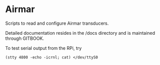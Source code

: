 # Airmar
Scripts to read and configure Airmar transducers.

Detailed documentation resides in the /docs directory and is maintained through GITBOOK.


To test serial output from the RPi, try 

```
(stty 4800 -echo -icrnl; cat) </dev/ttyS0
```
